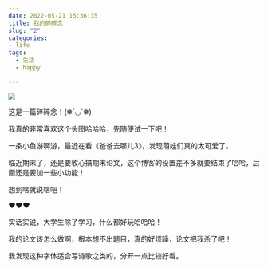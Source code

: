 ```yaml
---
date: 2022-05-21 15:36:35
title: 我的碎碎念
slug: "2"
categories:
- life
tags:
  - 生活
  - happy

---
```


<img src="https://blog.wangyunzi.com/article/%E7%AC%AC%E4%B8%80%E7%AF%87%E6%96%87%E7%AB%A0.jpg" style="zoom:80%;" />

这是一篇碎碎念！(❁´◡`❁)

我真的非常喜欢这个头图哈哈哈，先随便试一下吧！

一条小鱼游啊游，最近在看《爸爸去哪儿3》，发现萌娃们真的太可爱了。

临近期末了，还是要收心搞期末论文，这个博客的设置差不多就要结束了哈哈，后面还是要加一些小功能！

想到啥就说啥吧！

❤️❤️❤️

实话实说，大学生除了学习，什么都好玩哈哈哈！

我的论文该怎么做啊，根本想不出题目，真的好烦躁，论文把我杀了吧！

我发现这种字体适合写诗歌之类的，分开一点比较好看。



